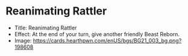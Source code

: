 # Reanimating Rattler
- Title:  Reanimating Rattler
- Effect:  At the end of your turn, give another friendly Beast Reborn.
- Image:  https://cards.hearthpwn.com/enUS/bgs/BG21_003_bg.png?198608

